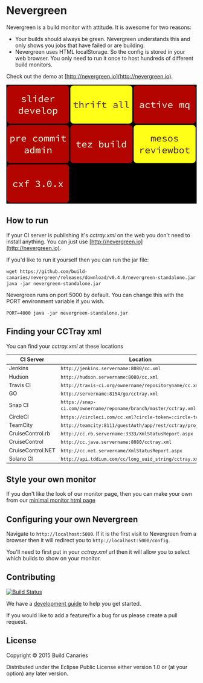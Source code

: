 # Nevergreen

Nevergreen is a build monitor with attitude. It is awesome for two reasons:

* Your builds should always be green. Nevergreen understands this and only shows you jobs that have failed or are building.
* Nevergreen uses HTML localStorage. So the config is stored in your web browser. You only need to run it once to host hundreds of different build monitors.

Check out the demo at [http://nevergreen.io](http://nevergreen.io).

![Example of Nevergreen on Apache builds](doc/screenshot.png)

## How to run

If your CI server is publishing it's *cctray.xml* on the web you don't need to install anything. You can just use [http://nevergreen.io](http://nevergreen.io).

If you'd like to run it yourself then you can run the jar file:

```
wget https://github.com/build-canaries/nevergreen/releases/download/v0.4.0/nevergreen-standalone.jar
java -jar nevergreen-standalone.jar
```
Nevergreen runs on port 5000 by default. You can change this with the PORT environment variable if you wish.

```
PORT=4000 java -jar nevergreen-standalone.jar
```

## Finding your CCTray xml

You can find your *cctray.xml* at these locations

 CI Server           | Location
 ------------------- | -----------------------------------------------------
 Jenkins             |  `http://jenkins.servername:8080/cc.xml`
 Hudson              |  `http://hudson.servername:8080/cc.xml`
 Travis CI           |  `http://travis-ci.org/ownername/repositoryname/cc.xml`
 GO                  |  `http://servername:8154/go/cctray.xml`
 Snap CI             |  `https://snap-ci.com/ownername/reponame/branch/master/cctray.xml`
 CircleCI            |  `https://circleci.com/cc.xml?circle-token=:circle-token`
 TeamCity            |  `http://teamcity:8111/guestAuth/app/rest/cctray/projects.xml`
 CruiseControl.rb    |  `http://cc.rb.servername:3333/XmlStatusReport.aspx`
 CruiseControl       |  `http://cc.java.servername:8080/cctray.xml`
 CruiseControl.NET   |  `http://cc.net.servername/XmlStatusReport.aspx`
 Solano CI           |  `http://api.tddium.com/cc/long_uuid_string/cctray.xml`

## Style your own monitor

If you don't like the look of our monitor page, then you can make your own from our [minimal monitor html page](doc/make-your-own.md)

## Configuring your own Nevergreen

Navigate to `http://localhost:5000`. If it is the first visit to Nevergreen from a browser then it will redirect you to `http://localhost:5000/config`.

You'll need to first put in your *cctray.xml* url then it will allow you to select which builds to show on your monitor.

## Contributing

[![Build Status](https://snap-ci.com/build-canaries/nevergreen/branch/master/build_image)](https://snap-ci.com/build-canaries/nevergreen/branch/master)

We have a [development guide](doc/contributing.md) to help you get started.

If you would like to add a feature/fix a bug for us please create a pull request.

## License

Copyright © 2015 Build Canaries

Distributed under the Eclipse Public License either version 1.0 or (at your option) any later version.
